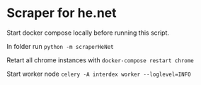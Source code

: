 # Scraper for he.net

Start docker compose locally before running this script.

In folder run `python -m scraperHeNet`

Retart all chrome instances with `docker-compose restart chrome`

Start worker node `celery -A interdex worker --loglevel=INFO`